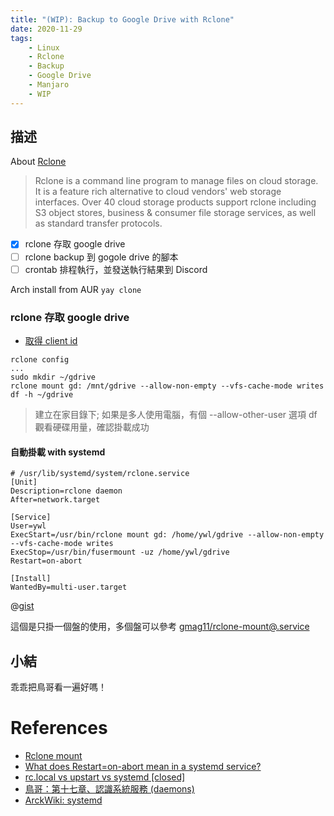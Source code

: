 ```yaml
---
title: "(WIP): Backup to Google Drive with Rclone"
date: 2020-11-29
tags:
    - Linux
    - Rclone
    - Backup
    - Google Drive
    - Manjaro
    - WIP
---
```


## 描述

About [Rclone](https://rclone.org)
> Rclone is a command line program to manage files on cloud storage. It is a feature rich alternative to cloud vendors' web storage interfaces. Over 40 cloud storage products support rclone including S3 object stores, business & consumer file storage services, as well as standard transfer protocols.

+ [x] rclone 存取 google drive
+ [ ] rclone backup 到 gogole drive 的腳本
+ [ ] crontab 排程執行，並發送執行結果到 Discord

Arch install from AUR `yay clone`

### rclone 存取 google drive

+ [取得 client id](https://rclone.org/drive/#making-your-own-client-id)

```shell
rclone config
...
sudo mkdir ~/gdrive
rclone mount gd: /mnt/gdrive --allow-non-empty --vfs-cache-mode writes
df -h ~/gdrive
```
> 建立在家目錄下; 如果是多人使用電腦，有個 --allow-other-user 選項
> df 觀看硬碟用量，確認掛載成功

#### 自動掛載 with systemd

```shell
# /usr/lib/systemd/system/rclone.service
[Unit]
Description=rclone daemon
After=network.target
 
[Service]
User=ywl
ExecStart=/usr/bin/rclone mount gd: /home/ywl/gdrive --allow-non-empty --vfs-cache-mode writes
ExecStop=/usr/bin/fusermount -uz /home/ywl/gdrive
Restart=on-abort
 
[Install]
WantedBy=multi-user.target
```
@[gist](https://gist.github.com/uWayLu/9836d2f52fd980d92d64f6106690d1a2.js)

這個是只掛一個盤的使用，多個盤可以參考 [gmag11/rclone-mount@.service](https://gist.github.com/gmag11/dc139ffd6a8ca8b622e98ca6422f8d79)


## 小結

乖乖把鳥哥看一遍好嗎！

# References

+ [Rclone mount](https://rclone.org/commands/rclone_mount/)
+ [What does Restart=on-abort mean in a systemd service?
](https://unix.stackexchange.com/questions/564443/what-does-restart-on-abort-mean-in-a-systemd-service)
+ [rc.local vs upstart vs systemd [closed]](https://askubuntu.com/questions/922730/rc-local-vs-upstart-vs-systemd)
+ [鳥哥：第十七章、認識系統服務 (daemons)](http://linux.vbird.org/linux_basic/0560daemons.php)
+ [ArckWiki: systemd](https://wiki.archlinux.org/index.php/Systemd_(%E6%AD%A3%E9%AB%94%E4%B8%AD%E6%96%87))